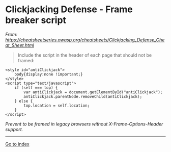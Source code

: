# Clickjacking Defense - Frame breaker script

*From: https://cheatsheetseries.owasp.org/cheatsheets/Clickjacking_Defense_Cheat_Sheet.html*

> Include the script in the header of each page that should not be framed:

    <style id="antiClickjack">
        body{display:none !important;}
    </style>
    <script type="text/javascript">
        if (self === top) {
            var antiClickjack = document.getElementById("antiClickjack");
            antiClickjack.parentNode.removeChild(antiClickjack);
        } else {
            top.location = self.location;
        }
    </script>


*Prevent to be framed in legacy browsers without X-Frame-Options-Header support.*


***

[Go to index](../../README.md)
